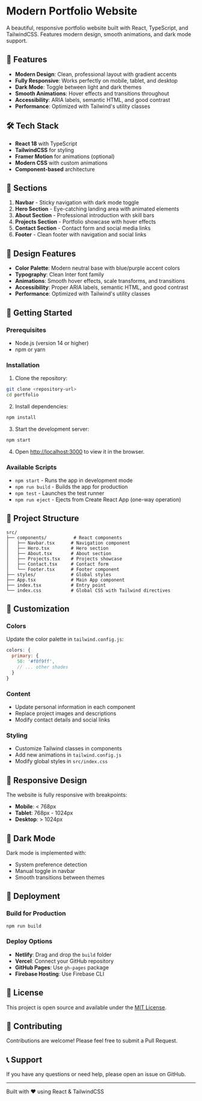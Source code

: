 # Modern Portfolio Website

A beautiful, responsive portfolio website built with React, TypeScript, and TailwindCSS. Features modern design, smooth animations, and dark mode support.

## 🚀 Features

- **Modern Design**: Clean, professional layout with gradient accents
- **Fully Responsive**: Works perfectly on mobile, tablet, and desktop
- **Dark Mode**: Toggle between light and dark themes
- **Smooth Animations**: Hover effects and transitions throughout
- **Accessibility**: ARIA labels, semantic HTML, and good contrast
- **Performance**: Optimized with Tailwind's utility classes

## 🛠️ Tech Stack

- **React 18** with TypeScript
- **TailwindCSS** for styling
- **Framer Motion** for animations (optional)
- **Modern CSS** with custom animations
- **Component-based** architecture

## 📱 Sections

1. **Navbar** - Sticky navigation with dark mode toggle
2. **Hero Section** - Eye-catching landing area with animated elements
3. **About Section** - Professional introduction with skill bars
4. **Projects Section** - Portfolio showcase with hover effects
5. **Contact Section** - Contact form and social media links
6. **Footer** - Clean footer with navigation and social links

## 🎨 Design Features

- **Color Palette**: Modern neutral base with blue/purple accent colors
- **Typography**: Clean Inter font family
- **Animations**: Smooth hover effects, scale transforms, and transitions
- **Accessibility**: Proper ARIA labels, semantic HTML, and good contrast
- **Performance**: Optimized with Tailwind's utility classes

## 🚀 Getting Started

### Prerequisites

- Node.js (version 14 or higher)
- npm or yarn

### Installation

1. Clone the repository:
```bash
git clone <repository-url>
cd portfolio
```

2. Install dependencies:
```bash
npm install
```

3. Start the development server:
```bash
npm start
```

4. Open [http://localhost:3000](http://localhost:3000) to view it in the browser.

### Available Scripts

- `npm start` - Runs the app in development mode
- `npm run build` - Builds the app for production
- `npm test` - Launches the test runner
- `npm run eject` - Ejects from Create React App (one-way operation)

## 📁 Project Structure

```
src/
├── components/          # React components
│   ├── Navbar.tsx      # Navigation component
│   ├── Hero.tsx        # Hero section
│   ├── About.tsx       # About section
│   ├── Projects.tsx    # Projects showcase
│   ├── Contact.tsx     # Contact form
│   └── Footer.tsx      # Footer component
├── styles/             # Global styles
├── App.tsx             # Main App component
├── index.tsx           # Entry point
└── index.css           # Global CSS with Tailwind directives
```

## 🎯 Customization

### Colors
Update the color palette in `tailwind.config.js`:
```javascript
colors: {
  primary: {
    50: '#f0f9ff',
    // ... other shades
  }
}
```

### Content
- Update personal information in each component
- Replace project images and descriptions
- Modify contact details and social links

### Styling
- Customize Tailwind classes in components
- Add new animations in `tailwind.config.js`
- Modify global styles in `src/index.css`

## 📱 Responsive Design

The website is fully responsive with breakpoints:
- **Mobile**: < 768px
- **Tablet**: 768px - 1024px
- **Desktop**: > 1024px

## 🌙 Dark Mode

Dark mode is implemented with:
- System preference detection
- Manual toggle in navbar
- Smooth transitions between themes

## 🚀 Deployment

### Build for Production

```bash
npm run build
```

### Deploy Options

- **Netlify**: Drag and drop the `build` folder
- **Vercel**: Connect your GitHub repository
- **GitHub Pages**: Use `gh-pages` package
- **Firebase Hosting**: Use Firebase CLI

## 📄 License

This project is open source and available under the [MIT License](LICENSE).

## 🤝 Contributing

Contributions are welcome! Please feel free to submit a Pull Request.

## 📞 Support

If you have any questions or need help, please open an issue on GitHub.

---

Built with ❤️ using React & TailwindCSS
